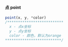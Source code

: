 #### 点 point

```javascript
point(x, y, *color)
/**************************
  x - 点x坐标
  y - 点y坐标
  color - 颜色，默认为orange
**************************/
```
